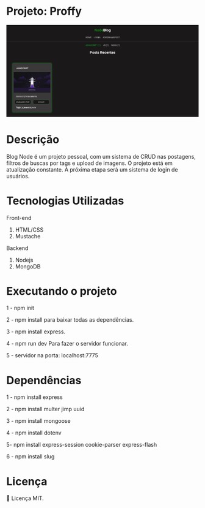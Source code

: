 # Projeto: Proffy

 ![](gifs/blognode.png)

# Descrição

Blog Node é um projeto pessoal, com um sistema de CRUD nas postagens, filtros de buscas por tags e upload de imagens. O projeto está em atualização constante. A próxima etapa será um sistema de login de usuários.


# Tecnologias Utilizadas

Front-end

1. HTML/CSS
2. Mustache

Backend

1. Nodejs
2. MongoDB


# Executando o projeto

1 - npm init

2 - npm install para baixar todas as dependências.

3 - npm install express.

4 - npm run dev Para fazer o servidor funcionar.

5 - servidor na porta: localhost:7775


# Dependências

1 - npm install express

2 - npm install multer jimp uuid

3 - npm install mongoose

4 - npm install dotenv

5- npm install express-session cookie-parser express-flash

6 - npm install slug


# Licença

:book: Licença MIT. 